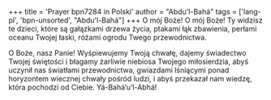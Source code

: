 +++
title = 'Prayer bpn7284 in Polski'
author = "Abdu'l-Bahá"
tags = ['lang-pl', 'bpn-unsorted', "Abdu'l-Bahá"]
+++
O mój Boże! O mój Boże! Ty widzisz te dzieci, które są gałązkami drzewa życia, ptakami łąk zbawienia, perłami oceanu Twojej łaski, różami ogrodu Twego przewodnictwa.
   
O Boże, nasz Panie! Wyśpiewujemy Twoją chwałę, dajemy świadectwo Twojej świętości i błagamy żarliwie niebiosa Twojego miłosierdzia, abyś uczynił nas światłami przewodnictwa, gwiazdami lśniącymi ponad horyzontem wiecznej chwały pośród ludzi, i abyś przekazał nam wiedzę, która pochodzi od Ciebie. Yá-Bahá’u’l-Abhá!
